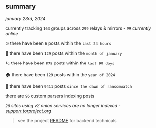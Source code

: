 
## summary
_january 23rd, 2024_

currently tracking `163` groups across `299` relays & mirrors - _`99` currently online_

⏲ there have been `6` posts within the `last 24 hours`

🦈 there have been `129` posts within the `month of january`

🪐 there have been `875` posts within the `last 90 days`

🏚 there have been `129` posts within the `year of 2024`

🦕 there have been `9411` posts `since the dawn of ransomwatch`

there are `96` custom parsers indexing posts

_`20` sites using v2 onion services are no longer indexed - [support.torproject.org](https://support.torproject.org/onionservices/v2-deprecation/)_

> see the project [README](https://github.com/joshhighet/ransomwatch#ransomwatch--) for backend technicals
